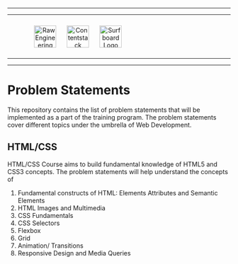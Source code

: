 <hr/>
<hr/>
<div style="width:80%; margin:auto">
<img src="https://cdn.fs.teachablecdn.com/x9yTAU9KTOSTBuyNAwHh" alt="Raw Engineering Logo" height="50px" width="auto" display="inline" style="text-align:center; padding:10px">
<img src="https://cdn.fs.teachablecdn.com/r5Y7qjbqT06GjMS4QA0W" alt="Contentstack Logo" height="50px" width="auto"display="inline" style="text-align:center; padding:10px">
<img src="https://cdn.fs.teachablecdn.com/Im7e2oBzRcK0CpFhP679" alt="Surfboard Logo" height="50px" width="auto" display="inline" style="text-align:center; padding:10px" >
</div>
<hr/>
<hr/>

# Problem Statements

This repository contains the list of problem statements that will be implemented as
a part of the training program. The problem statements cover different topics
under the umbrella of Web Development.

## HTML/CSS

HTML/CSS Course aims to build fundamental knowledge of HTML5 and CSS3 concepts. The problem statements will help understand the concepts of

1. Fundamental constructs of HTML: Elements Attributes and Semantic Elements
2. HTML Images and Multimedia
3. CSS Fundamentals
4. CSS Selectors
5. Flexbox
6. Grid
7. Animation/ Transitions
8. Responsive Design and Media Queries
